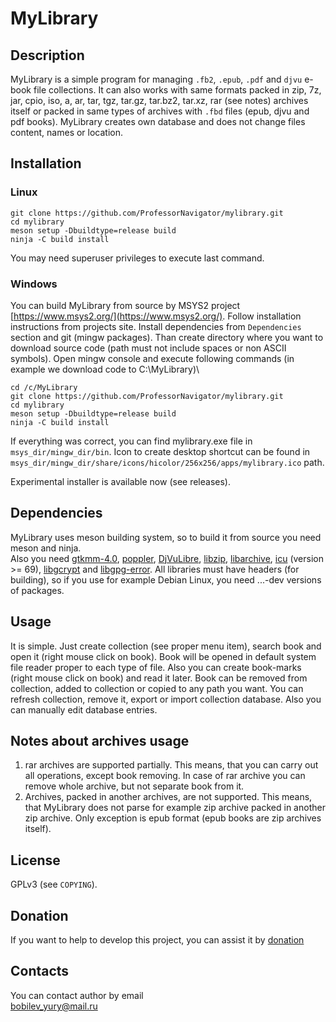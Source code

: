 # MyLibrary

## Description

MyLibrary is a simple program for managing `.fb2`, `.epub`, `.pdf` and `djvu` e-book file collections. It can also works with same formats packed in zip, 7z, jar, cpio, iso, a, ar, tar, tgz, tar.gz, tar.bz2, tar.xz, rar (see notes) archives itself or packed in same types of  archives with `.fbd` files (epub, djvu and pdf books). MyLibrary creates own database and does not change files content, names or location.

## Installation

### Linux

`git clone https://github.com/ProfessorNavigator/mylibrary.git`\
`cd mylibrary`\
`meson setup -Dbuildtype=release build`\
`ninja -C build install`

You may need superuser privileges to execute last command.

### Windows

You can build MyLibrary from source by MSYS2 project [https://www.msys2.org/](https://www.msys2.org/). Follow installation instructions from projects site. Install dependencies from `Dependencies` section and git (mingw packages). Than create directory where you want to download source code (path must not include spaces or non ASCII symbols). Open mingw console and execute following commands (in example we download code to C:\MyLibrary)\

`cd /c/MyLibrary`\
`git clone https://github.com/ProfessorNavigator/mylibrary.git`\
`cd mylibrary`\
`meson setup -Dbuildtype=release build`\
`ninja -C build install`

If everything was correct, you can find mylibrary.exe file in `msys_dir/mingw_dir/bin`. Icon to create desktop shortcut can be found in `msys_dir/mingw_dir/share/icons/hicolor/256x256/apps/mylibrary.ico` path.

Experimental installer is available now (see releases). 

## Dependencies

MyLibrary uses meson building system, so to build it from source you need meson and ninja.\
Also you need [gtkmm-4.0](http://www.gtkmm.org/), [poppler](https://poppler.freedesktop.org/), [DjVuLibre](https://djvu.sourceforge.net/), [libzip](https://libzip.org/), [libarchive](https://libarchive.org/), [icu](https://icu.unicode.org/) (version >= 69), [libgcrypt](https://www.gnupg.org/software/libgcrypt/) and [libgpg-error](https://www.gnupg.org/software/libgpg-error/). All libraries must have headers (for building), so if you use for example Debian Linux, you need ...-dev versions of packages.

## Usage

It is simple. Just create collection (see proper menu item), search book and open it (right mouse click on book). Book will be opened in default system file reader proper to each type of file. Also you can create book-marks (right mouse click on book) and read it later. Book can be removed from collection, added to collection or copied to any path you want. You can refresh collection, remove it, export or import collection database. Also you can manually edit database entries.

## Notes about archives usage
1. rar archives are supported partially. This means, that you can carry out all operations, except book removing. In case of rar archive you can remove whole archive, but not separate book from it.
2. Archives, packed in another archives, are not supported. This means, that MyLibrary does not parse for example zip archive packed in another zip archive. Only exception is epub format (epub books are zip archives itself).

## License

GPLv3 (see `COPYING`).

## Donation

If you want to help to develop this project, you can assist it by [donation](https://yoomoney.ru/to/4100117795409573)

## Contacts

You can contact author by email \
bobilev_yury@mail.ru